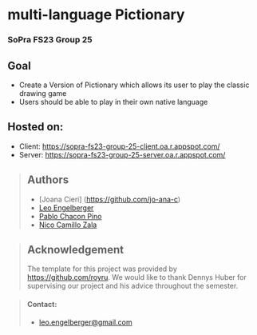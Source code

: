 # multi-language Pictionary
### SoPra FS23 Group 25

## Goal
- Create a Version of Pictionary which allows its user to play the classic drawing game
- Users should be able to play in their own native language

## Hosted on:
- Client: https://sopra-fs23-group-25-client.oa.r.appspot.com/
- Server: https://sopra-fs23-group-25-server.oa.r.appspot.com/

>## Authors
>
>- [Joana Cieri] (https://github.com/jo-ana-c)
>- [Leo Engelberger](https://github.com/pcplusgit)
>- [Pablo Chacon Pino](https://github.com/LeoEngelberger)
>- [Nico Camillo Zala](https://github.com/nczala)

>## Acknowledgement
> The template for this project was provided by https://github.com/royru.
> We would like to thank Dennys Huber for supervising our project and his advice throughout the semester.

>#### Contact:
>
>- leo.engelberger@gmail.com
